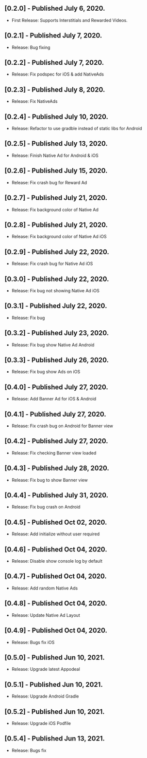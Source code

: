 ## [0.2.0] - Published July 6, 2020.

* First Release: Supports Interstitials and Rewarded Videos.

## [0.2.1] - Published July 7, 2020.

* Release: Bug fixing

## [0.2.2] - Published July 7, 2020.

* Release: Fix podspec for iOS & add NativeAds

## [0.2.3] - Published July 8, 2020.

* Release: Fix NativeAds

## [0.2.4] - Published July 10, 2020.

* Release: Refactor to use gradble instead of static libs for Android

## [0.2.5] - Published July 13, 2020.

* Release: Finish Native Ad for Android & iOS

## [0.2.6] - Published July 15, 2020.

* Release: Fix crash bug for Reward Ad

## [0.2.7] - Published July 21, 2020.

* Release: Fix background color of Native Ad

## [0.2.8] - Published July 21, 2020.

* Release: Fix background color of Native Ad iOS

## [0.2.9] - Published July 22, 2020.

* Release: Fix crash bug for Native Ad iOS

## [0.3.0] - Published July 22, 2020.

* Release: Fix bug not showing Native Ad iOS

## [0.3.1] - Published July 22, 2020.

* Release: Fix bug 

## [0.3.2] - Published July 23, 2020.

* Release: Fix bug show Native Ad Android

## [0.3.3] - Published July 26, 2020.

* Release: Fix bug show Ads on iOS

## [0.4.0] - Published July 27, 2020.

* Release: Add Banner Ad for iOS & Android

## [0.4.1] - Published July 27, 2020.

* Release: Fix crash bug on Android for Banner view

## [0.4.2] - Published July 27, 2020.

* Release: Fix checking Banner view loaded

## [0.4.3] - Published July 28, 2020.

* Release: Fix bug to show Banner view

## [0.4.4] - Published July 31, 2020.

* Release: Fix bug crash on Android

## [0.4.5] - Published Oct 02, 2020.

* Release: Add initialize without user required

## [0.4.6] - Published Oct 04, 2020.

* Release: Disable show console log by default

## [0.4.7] - Published Oct 04, 2020.

* Release: Add random Native Ads

## [0.4.8] - Published Oct 04, 2020.

* Release: Update Native Ad Layout

## [0.4.9] - Published Oct 04, 2020.

* Release: Bugs fix iOS

## [0.5.0] - Published Jun 10, 2021.

* Release: Upgrade latest Appodeal

## [0.5.1] - Published Jun 10, 2021.

* Release: Upgrade Android Gradle

## [0.5.2] - Published Jun 10, 2021.

* Release: Upgrade iOS Podfile

## [0.5.4] - Published Jun 13, 2021.

* Release: Bugs fix